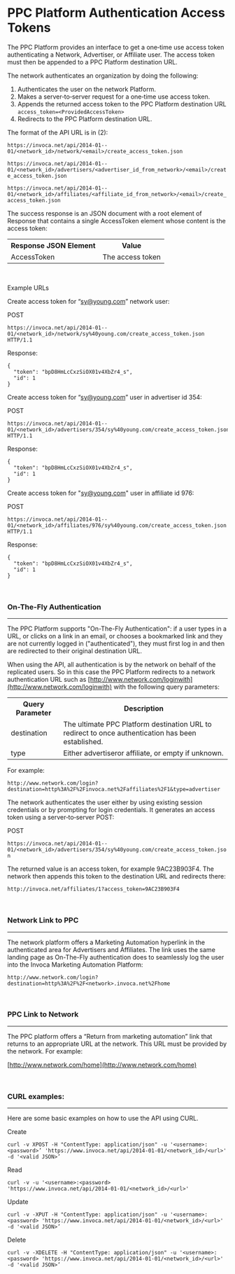 PPC Platform Authentication Access Tokens
=========================================

The PPC Platform provides an interface to get a one‐time use access token authenticating a
Network, Advertiser, or Affiliate user. The access token must then be appended to a PPC
Platform destination URL.

The network authenticates an organization by doing the following:

1. Authenticates the user on the network Platform.
2. Makes a server‐to‐server request for a one‐time use access token.
3. Appends the returned access token to the PPC Platform destination URL `access_token=<ProvidedAccessToken>`
4. Redirects to the PPC Platform destination URL.

The format of the API URL is in (2):

`https://invoca.net/api/2014-­01-­01/<network_id>/network/<email>/create_access_token.json`

`https://invoca.net/api/2014­-01-­01/<network_id>/advertisers/<advertiser_id_from_network>/<email>/create_access_token.json`

`https://invoca.net/api/2014­-01-­01/<network_id>/affiliates/<affiliate_id_from_network>/<email>/create_access_token.json`

The success response is an JSON document with a root element of Response that contains a
single AccessToken element whose content is the access token:

<table>
<tr><th>Response JSON Element</th><th>Value</th></tr>
<tr><td>AccessToken          </td><td>The access token</td></tr>
</table>

<br>

Example URLs

Create access token for “sy@young.com” network user:

POST

    https://invoca.net/api/2014­-01-­01/<network_id>/network/sy%40young.com/create_access_token.json HTTP/1.1

Response:
<pre><code>{
  "token": "bpD8HmLcCxzSiOX01v­4XbZr4_s",
  "id": 1
}
</code></pre>

Create access token for “sy@young.com” user in advertiser id 354:

POST

    https://invoca.net/api/2014­-01-­01/<network_id>/advertisers/354/sy%40young.com/create_access_token.json HTTP/1.1

Response:
<pre><code>{
  "token": "bpD8HmLcCxzSiOX01v­4XbZr4_s",
  "id": 1
}
</code></pre>

Create access token for "sy@young.com" user in affiliate id 976:

POST

    https://invoca.net/api/2014­-01-­01/<network_id>/affiliates/976/sy%40young.com/create_access_token.json HTTP/1.1

Response:
<pre><code>{
  "token": "bpD8HmLcCxzSiOX01v­4XbZr4_s",
  "id": 1
}
</code></pre>

<br>
<h3>
On-The-Fly Authentication
</h3>
<hr>


The PPC Platform supports "On-The-Fly Authentication": if a user types in a URL, or clicks
on a link in an email, or chooses a bookmarked link and they are not currently logged in
("authenticated"), they must first log in and then are redirected to their original destination
URL.

When using the API, all authentication is by the network on behalf of the replicated users.
So in this case the PPC Platform redirects to a network authentication URL such as
[http://www.network.com/loginwith](http://www.network.com/loginwith) with the following query parameters:

<table>
<tr><th>Query Parameter</th><th>Description</th></tr>
<tr><td>destination    </td><td>The ultimate PPC Platform destination URL to redirect to once authentication has been established.</td></tr>
<tr><td>type           </td><td>Either advertiseror affiliate, or empty if unknown.</td></tr>
</table>

For example:

`http://www.network.com/login?destination=http%3A%2F%2Finvoca.net%2Faffiliates%2F1&type=advertiser`

The network authenticates the user either by using existing session credentials or by
prompting for login credentials. It generates an access token using a server‐to‐server
POST:

POST

`https://invoca.net/api/2014­-01-­01/<network_id>/advertisers/354/sy%40young.com/create_access_token.json`

The returned value is an access token, for example 9AC23B903F4. The network then
appends this token to the destination URL and redirects there:

`http://invoca.net/affiliates/1?access_token=9AC23B903F4`

<br>
<h3>
Network Link to PPC
</h3>
<hr>


The network platform offers a Marketing Automation hyperlink in the authenticated area
for Advertisers and Affiliates. The link uses the same landing page as On-The-Fly
authentication does to seamlessly log the user into the Invoca Marketing Automation
Platform:

`http://www.network.com/login?destination=http%3A%2F%2F<network>.invoca.net%2Fhome`

<br>
<h3>
PPC Link to Network
</h3>
<hr>

The PPC platform offers a “Return from marketing automation” link that returns to an
appropriate URL at the network. This URL must be provided by the network. For
example:

[http://www.network.com/home](http://www.network.com/home)

<br>
<h3>
CURL examples:
</h3>
<hr>


Here are some basic examples on how to use the API using CURL.

Create

    curl -v ­XPOST -H "Content­Type: application/json" -u '<username>:<password>’ 'https://www.invoca.net/api/2014­-01-­01/<network_id>/<url>' -d '<valid JSON>’

Read

    curl -v -u '<username>:<password> 'https://www.invoca.net/api/2014­-01­-01/<network_id>/<url>'

Update

    curl­ -v -XPUT -H "Content­Type: application/json" -u '<username>:<password> 'https://www.invoca.net/api/2014­-01-­01/<network_id>/<url>' -d '<valid JSON>’

Delete

    curl -v -XDELETE -H "Content­Type: application/json" -u '<username>:<password> 'https://www.invoca.net/api/2014­-01­-01/<network_id>/<url>' -d '<valid JSON>’
